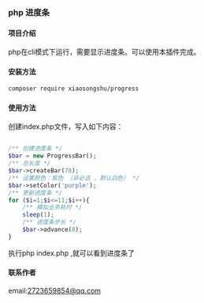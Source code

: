 ### php 进度条
#### 项目介绍
php在cli模式下运行，需要显示进度条。可以使用本插件完成。
#### 安装方法
```bash 
composer require xiaosongshu/progress
```
#### 使用方法
创建index.php文件，写入如下内容：
```php 

/** 创建进度条 */
$bar = new ProgressBar();
/** 总长度 */
$bar->createBar(78);
/** 设置颜色：紫色 （非必选 ，默认白色） */
$bar->setColor('purple');
/** 更新进度条 */
for ($i=1;$i<=11;$i++){
    /** 模拟业务耗时 */
    sleep(1);
    /** 进度条步长 */
    $bar->advance(8);
}

```
执行php index.php ,就可以看到进度条了

#### 联系作者
email:2723659854@qq.com